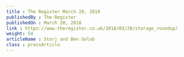 ```yaml
---
title : The Register March 20, 2018
publishedBy : The Register
publishedOn : March 20, 2018
link : https://www.theregister.co.uk/2018/03/20/storage_roundup/
weight: 54
articleName : Storj and Ben Golub
class : pressArticle
---
```

